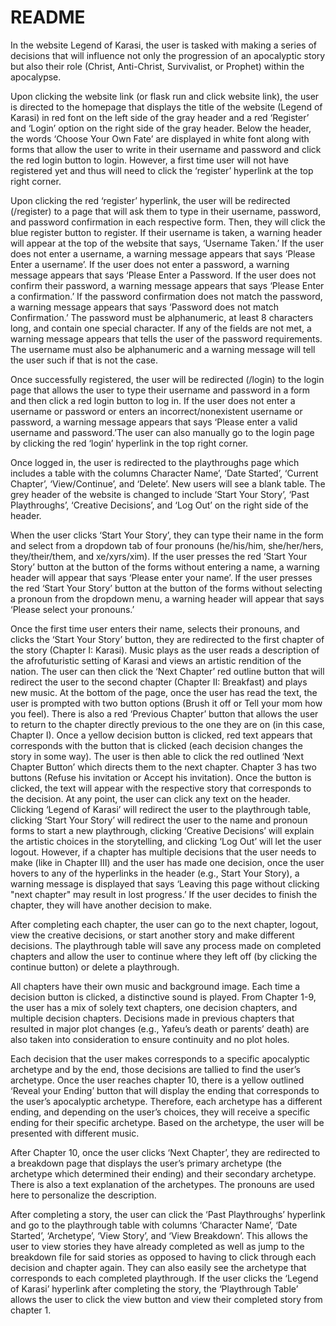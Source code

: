 # README

In the website Legend of Karasi, the user is tasked with making a series of decisions that will influence not only the progression of an apocalyptic story but also their role (Christ, Anti-Christ, Survivalist, or Prophet) within the apocalypse.

Upon clicking the website link (or flask run and click website link), the user is directed to the homepage that displays the title of the website (Legend of Karasi) in red font on the left side of the gray header and a red ‘Register’ and ‘Login’ option on the right side of the gray header. Below the header, the words ‘Choose Your Own Fate’ are displayed in white font along with forms that allow the user to write in their username and password and click the red login button to login. However, a first time user will not have registered yet and thus will need to click the ‘register’ hyperlink at the top right corner. 

Upon clicking the red ‘register’ hyperlink, the user will be redirected (/register) to a page that will ask them to type in their username, password, and password confirmation in each respective form. Then, they will click the blue register button to register. If their username is taken, a warning header will appear at the top of the website that says, ‘Username Taken.’ If the user does not enter a username, a warning message appears that says ‘Please Enter a username’. If the user does not enter a password, a warning message appears that says ‘Please Enter a Password. If the user does not confirm their password, a warning message appears that says ‘Please Enter a confirmation.’ If the password confirmation does not match the password, a warning message appears that says ‘Password does not match Confirmation.’ The password must be alphanumeric, at least 8 characters long, and contain one special character. If any of the fields are not met, a warning message appears that tells the user of the password requirements. The username must also be alphanumeric and a warning message will tell the user such if that is not the case. 

Once successfully registered, the user will be redirected (/login) to the login page that allows the user to type their username and password in a form and then click a red login button to log in. If the user does not enter a username or password or enters an incorrect/nonexistent username or password, a warning message appears that says ‘Please enter a valid username and password.’The user can also manually go to the login page by clicking the red ‘login’ hyperlink in the top right corner.

Once logged in, the user is redirected to the playthroughs page which includes a table with the columns Character Name’, ‘Date Started’, ‘Current Chapter’, ‘View/Continue’, and ‘Delete’. New users will see a blank table. The grey header of the website is changed to include ‘Start Your Story’,  ‘Past Playthroughs’, ‘Creative Decisions’, and ‘Log Out’ on the right side of the header. 

When the user clicks ‘Start Your Story’, they can type their name in the form and select from a dropdown tab of four pronouns (he/his/him, she/her/hers, they/their/them, and xe/xyrs/xim). If the user presses the red ‘Start Your Story’ button at the button of the forms without entering a name, a warning header will appear that says ‘Please enter your name’. If the user presses the red ‘Start Your Story’ button at the button of the forms without selecting a pronoun from the dropdown menu, a warning header will appear that says ‘Please select your pronouns.’ 

Once the first time user enters their name, selects their pronouns, and clicks the ‘Start Your Story’ button, they are redirected to the first chapter of the story (Chapter I: Karasi). Music plays as the user reads a description of the afrofuturistic setting of Karasi and views an artistic rendition of the nation. The user can then click the ‘Next Chapter’ red outline button that will redirect the user to the second chapter (Chapter II: Breakfast) and plays new music.  At the bottom of the page, once the user has read the text, the user is prompted with two button options (Brush it off or Tell your mom how you feel). There is also a red ‘Previous Chapter’ button that allows the user to return to the chapter directly previous to the one they are on (in this case, Chapter I). Once a yellow decision button is clicked, red text appears that corresponds with the button that is clicked (each decision changes the story in some way). The user is then able to click the red outlined ‘Next Chapter Button’ which directs them to the next chapter. 
Chapter 3 has two buttons (Refuse his invitation or Accept his invitation). Once the button is clicked, the text will appear with the respective story that corresponds to the decision. At any point, the user can click any text on the header. Clicking ‘Legend of Karasi’ will redirect the user to the playthrough table, clicking ‘Start Your Story’ will redirect the user to the name and pronoun forms to start a new playthrough, clicking ‘Creative Decisions’ will explain the artistic choices in the storytelling, and clicking ‘Log Out’ will let the user logout. However, if a chapter has multiple decisions that the user needs to make (like in Chapter III) and the user has made one decision, once the user hovers to any of the hyperlinks in the header (e.g., Start Your Story), a warning message is displayed that says ‘Leaving this page without clicking "next chapter" may result in lost progress.’ If the user decides to finish the chapter, they will have another decision to make.

After completing each chapter, the user can go to the next chapter, logout, view the creative decisions, or start another story and make different decisions. The playthrough table will save any process made on completed chapters and allow the user to continue where they left off (by clicking the continue button) or delete a playthrough.

All chapters have their own music and background image. Each time a decision button is clicked, a distinctive sound is played. From Chapter 1-9, the user has a mix of solely text chapters, one decision chapters, and multiple decision chapters. Decisions made in previous chapters that resulted in major plot changes (e.g., Yafeu’s death or parents’ death) are also taken into consideration to ensure continuity and no plot holes. 

Each decision that the user makes corresponds to a specific apocalyptic archetype and by the end, those decisions are tallied to find the user’s archetype. Once the user reaches chapter 10, there is a yellow outlined ‘Reveal your Ending’ button that will display the ending that corresponds to the user’s apocalyptic archetype. Therefore, each archetype has a different ending, and depending on the user’s choices, they will receive a specific ending for their specific archetype. Based on the archetype, the user will be presented with different music.  

After Chapter 10, once the user clicks ‘Next Chapter’, they are redirected to a breakdown page that displays the user’s primary archetype (the archetype which determined their ending) and their secondary archetype. There is also a text explanation of the archetypes. The pronouns are used here to personalize the description.

After completing a story, the user can click the ‘Past Playthroughs’ hyperlink and go to the playthrough table with columns ‘Character Name’, ‘Date Started’, ‘Archetype’, ‘View Story’, and ‘View Breakdown’. This allows the user to view stories they have already completed as well as jump to the breakdown file for said stories as opposed to having to click through each decision and chapter again. They can also easily see the archetype that corresponds to each completed playthrough. If the user clicks the ‘Legend of Karasi’ hyperlink after completing the story, the ‘Playthrough Table’ allows the user to click the view button and view their completed story from chapter 1. 
